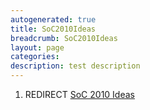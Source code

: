 ```yaml
---
autogenerated: true
title: SoC2010Ideas
breadcrumb: SoC2010Ideas
layout: page
categories: 
description: test description
---
```


1.  REDIRECT [SoC 2010 Ideas](SoC_2010_Ideas "wikilink")

